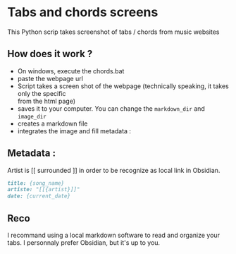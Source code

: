 # Tabs and chords screens
This Python scrip takes screenshot of tabs / chords from music websites

## How does it work ? 
* On windows, execute the chords.bat
* paste the webpage url
* Script takes a screen shot of the webpage (technically speaking, it takes only the specific <div> from the html page)
* saves it to your computer. You can change the `markdown_dir` and `image_dir`
* creates a markdown file
* integrates the image and fill metadata :

## Metadata :
Artist is [[ surrounded ]] in order to be recognize as local link in Obsidian.
``` md
title: {song_name}
artiste: "[[{artist}]]"
date: {current_date}
```

## Reco
I recommand using a local markdown software to read and organize your tabs. I personnaly prefer Obsidian, but it's up to you.

